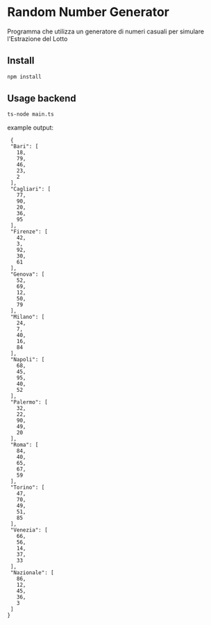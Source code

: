 # Random Number Generator

Programma che utilizza un generatore di numeri casuali per simulare l'Estrazione del Lotto

## Install

 ```bash
 npm install
 ```

 ## Usage backend

 ```bash
 ts-node main.ts
 ```

 example output:

 ```
  {
  "Bari": [    
    18,        
    79,        
    46,        
    23,        
    2
  ],
  "Cagliari": [
    77,        
    90,        
    20,        
    36,        
    95
  ],
  "Firenze": [ 
    42,        
    3,
    92,        
    30,        
    61
  ],
  "Genova": [  
    52,        
    69,        
    12,        
    50,        
    79
  ],
  "Milano": [
    24,
    7,
    40,
    16,
    84
  ],
  "Napoli": [
    68,
    45,
    95,
    40,
    52
  ],
  "Palermo": [
    32,
    22,
    90,
    49,
    20
  ],
  "Roma": [
    84,
    40,
    65,
    67,
    59
  ],
  "Torino": [
    47,
    70,
    49,
    51,
    85
  ],
  "Venezia": [
    66,
    56,
    14,
    37,
    33
  ],
  "Nazionale": [
    86,
    12,
    45,
    36,
    3
  ]
}
 ```

